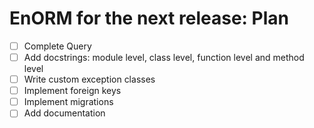 # EnORM for the next release: Plan

* [ ] Complete Query
* [ ] Add docstrings: module level, class level, function level and method level
* [ ] Write custom exception classes
* [ ] Implement foreign keys
* [ ] Implement migrations
* [ ] Add documentation